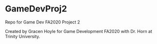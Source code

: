 # GameDevProj2
Repo for Game Dev FA2020 Project 2

Created by Gracen Hoyle for Game Development FA2020 with Dr. Horn at Trinity University.
